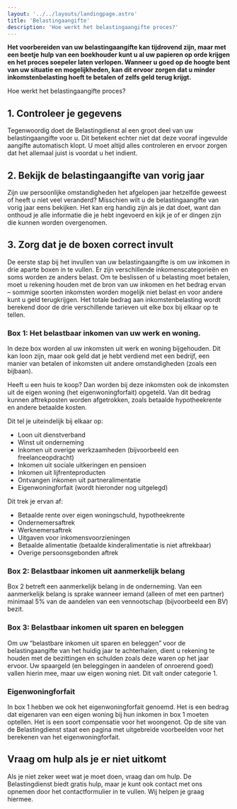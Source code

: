 ```yaml
---
layout: '../../layouts/landingpage.astro'
title: 'Belastingaangifte'
description: 'Hoe werkt het belastingaangifte proces?'
---
```


**Het voorbereiden van uw belastingaangifte kan tijdrovend zijn, maar met een beetje hulp van een boekhouder kunt u al uw papieren op orde krijgen en het proces soepeler laten verlopen. Wanneer u goed op de hoogte bent van uw situatie en mogelijkheden, kan dit ervoor zorgen dat u minder inkomstenbelasting hoeft te betalen of zelfs geld terug krijgt.**

Hoe werkt het belastingaangifte proces?

## 1. Controleer je gegevens

Tegenwoordig doet de Belastingdienst al een groot deel van uw belastingaangifte voor u. Dit betekent echter niet dat deze vooraf ingevulde aangifte automatisch klopt. U moet altijd alles controleren en ervoor zorgen dat het allemaal juist is voordat u het indient.

## 2. Bekijk de belastingaangifte van vorig jaar

Zijn uw persoonlijke omstandigheden het afgelopen jaar hetzelfde geweest of heeft u niet veel veranderd? Misschien wilt u de belastingaangifte van vorig jaar eens bekijken. Het kan erg handig zijn als je dat doet, want dan onthoud je alle informatie die je hebt ingevoerd en kijk je of er dingen zijn die kunnen worden overgenomen.

## 3. Zorg dat je de boxen correct invult

De eerste stap bij het invullen van uw belastingaangifte is om uw inkomen in drie aparte boxen in te vullen. Er zijn verschillende inkomenscategorieën en soms worden ze anders belast. Om te beslissen of u belasting moet betalen, moet u rekening houden met de bron van uw inkomen en het bedrag ervan – sommige soorten inkomsten worden mogelijk niet belast en voor andere kunt u geld terugkrijgen. Het totale bedrag aan inkomstenbelasting wordt berekend door de drie verschillende tarieven uit elke box bij elkaar op te tellen.

### Box 1: Het belastbaar inkomen van uw werk en woning.

In deze box worden al uw inkomsten uit werk en woning bijgehouden. Dit kan loon zijn, maar ook geld dat je hebt verdiend met een bedrijf, een manier van betalen of inkomsten uit andere omstandigheden (zoals een bijbaan).

Heeft u een huis te koop? Dan worden bij deze inkomsten ook de inkomsten uit de eigen woning (het eigenwoningforfait) opgeteld. Van dit bedrag kunnen aftrekposten worden afgetrokken, zoals betaalde hypotheekrente en andere betaalde kosten.

Dit tel je uiteindelijk bij elkaar op:

-   Loon uit dienstverband
-   Winst uit onderneming
-   Inkomen uit overige werkzaamheden (bijvoorbeeld een freelanceopdracht)
-   Inkomen uit sociale uitkeringen en pensioen
-   Inkomen uit lijfrenteproducten
-   Ontvangen inkomen uit partneralimentatie
-   Eigenwoningforfait (wordt hieronder nog uitgelegd)

Dit trek je ervan af:

-   Betaalde rente over eigen woningschuld, hypotheekrente
-   Ondernemersaftrek
-   Werknemersaftrek
-   Uitgaven voor inkomensvoorzieningen
-   Betaalde alimentatie (betaalde kinderalimentatie is niet aftrekbaar)
-   Overige persoonsgebonden aftrek

### Box 2: Belastbaar inkomen uit aanmerkelijk belang

Box 2 betreft een aanmerkelijk belang in de onderneming. Van een aanmerkelijk belang is sprake wanneer iemand (alleen of met een partner) minimaal 5% van de aandelen van een vennootschap (bijvoorbeeld een BV) bezit.

### Box 3: Belastbaar inkomen uit sparen en beleggen

Om uw “belastbare inkomen uit sparen en beleggen” voor de belastingaangifte van het huidig jaar te achterhalen, dient u rekening te houden met de bezittingen en schulden zoals deze waren op het jaar ervoor. Uw spaargeld (en beleggingen in aandelen of onroerend goed) vallen hierin mee, maar uw eigen woning niet. Dit valt onder categorie 1.

### Eigenwoningforfait

In box 1 hebben we ook het eigenwoningforfait genoemd. Het is een bedrag dat eigenaren van een eigen woning bij hun inkomen in box 1 moeten optellen. Het is een soort compensatie voor het woongenot. Op de site van de Belastingdienst staat een pagina met uitgebreide voorbeelden voor het berekenen van het eigenwoningforfait.

## Vraag om hulp als je er niet uitkomt

Als je niet zeker weet wat je moet doen, vraag dan om hulp. De Belastingdienst biedt gratis hulp, maar je kunt ook contact met ons opnemen door het contactformulier in te vullen. Wij helpen je graag hiermee.